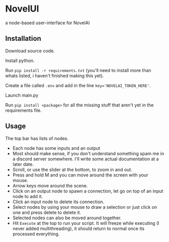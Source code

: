 # NovelUI
a node-based user-interface for NovelAI

## Installation
Download source code.

Install python.

Run `pip install -r requirements.txt` (you'll need to install more than whats listed, i haven't finished making this yet).

Create a file called `.env` and add in the line `key='NOVELAI_TOKEN_HERE'`.

Launch main.py

Run `pip install <package>` for all the missing stuff that aren't yet in the requirements file.

## Usage
The top bar has lists of nodes.
- Each node has some inputs and an output
- Most should make sense, if you don't understand something spam me in a discord server somewhere. I'll write some actual documentation at a later date.
- Scroll, or use the slider at the bottom, to zoom in and out.
- Press and hold M and you can move around the screen with your mouse.
- Arrow keys move around the scene.
- Click on an output node to spawn a connection, let go on top of an input node to add it.
- Click an input node to delete its connection.
- Select nodes by using your mouse to draw a selection or just click on one and press delete to delete it.
- Selected nodes can also be moved around together.
- Hit `Execute` at the top to run your script. It will freeze while executing (I never added multithreading), it should return to normal once its processed everything.
